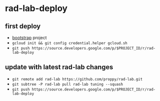 # rad-lab-deploy

## first deploy

- [bootstrap](bootstrap/) project
- `gcloud init && git config credential.helper gcloud.sh`
- `git push https://source.developers.google.com/p/$PROJECT_ID/r/rad-lab-deploy`

## update with latest rad-lab changes

- `git remote add rad-lab https://github.com/proppy/rad-lab.git`
- `git subtree -P rad-lab pull rad-lab tuning --squash`
- `git push https://source.developers.google.com/p/$PROJECT_ID/r/rad-lab-deploy`
